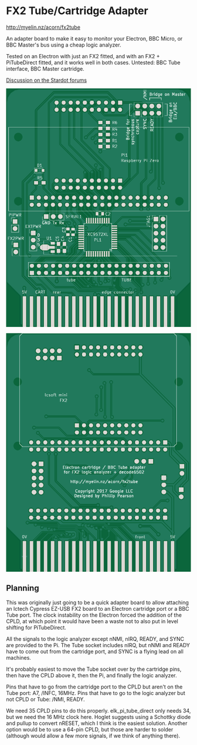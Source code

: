 FX2 Tube/Cartridge Adapter
==========================

http://myelin.nz/acorn/fx2tube

An adapter board to make it easy to monitor your Electron, BBC Micro, or BBC
Master's bus using a cheap logic analyzer.

Tested on an Electron with just an FX2 fitted, and with an FX2 +
PiTubeDirect fitted, and it works well in both cases.  Untested: BBC
Tube interface, BBC Master cartridge.

[Discussion on the Stardot forums](http://stardot.org.uk/forums/viewtopic.php?f=3&t=13882&p=186574#p186574)

![PCB front](pcb/pcb-front.png)

![PCB back](pcb/pcb-back.png)

Planning
--------

This was originally just going to be a quick adapter board to allow attaching an
lctech Cypress EZ-USB FX2 board to an Electron cartridge port or a BBC Tube
port.  The clock instability on the Electron forced the addition of the CPLD, at
which point it would have been a waste not to also put in level shifting for
PiTubeDirect.

All the signals to the logic analyzer except nNMI, nIRQ, READY, and SYNC are
provided to the Pi.  The Tube socket includes nIRQ, but nNMI and READY have to
come out from the cartridge port, and SYNC is a flying lead on all machines.

It's probably easiest to move the Tube socket over by the cartridge pins, then
have the CPLD above it, then the Pi, and finally the logic analyzer.

Pins that have to go from the cartridge port to the CPLD but aren't on the Tube
port: A7, /INFC, 16MHz.  Pins that have to go to the logic analyzer but not CPLD
or Tube: /NMI, READY.

We need 35 CPLD pins to do this properly.  elk_pi_tube_direct only needs 34, but
we need the 16 MHz clock here.  Hoglet suggests using a Schottky diode and
pullup to convert nRESET, which I think is the easiest solution.  Another option
would be to use a 64-pin CPLD, but those are harder to solder (although would
allow a few more signals, if we think of anything there).
